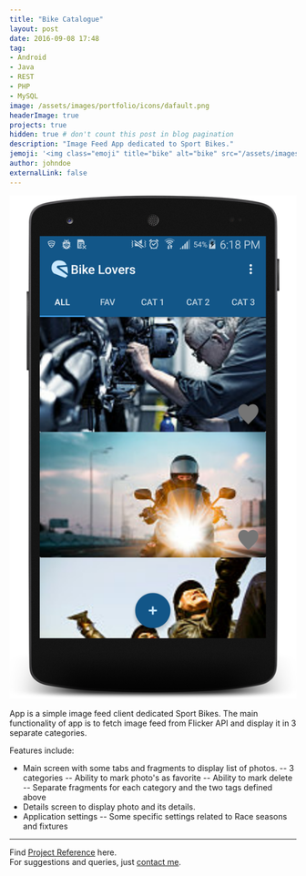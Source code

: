 ```yaml
---
title: "Bike Catalogue"
layout: post
date: 2016-09-08 17:48
tag: 
- Android
- Java
- REST
- PHP
- MySQL
image: /assets/images/portfolio/icons/dafault.png
headerImage: true
projects: true
hidden: true # don't count this post in blog pagination
description: "Image Feed App dedicated to Sport Bikes."
jemoji: '<img class="emoji" title="bike" alt="bike" src="/assets/images/portfolio/icons/default.png" height="20" width="20" align="absmiddle">'
author: johndoe
externalLink: false
---
```


![Screenshot](/assets/images/portfolio/bike.png)

App is a simple image feed client dedicated Sport Bikes. The main functionality of app is to fetch image feed from Flicker API and display it in 3 separate categories.

Features include:

- Main screen with some tabs and fragments to display list of photos.
	-- 3 categories
	-- Ability to mark photo's as favorite
	-- Ability to mark delete
	-- Separate fragments for each category and the two tags defined above
- Details screen to display photo and its details.
- Application settings
	-- Some specific settings related to Race seasons and fixtures


---

Find [Project Reference](https://www.upwork.com/jobs/~018d17d9a86282d98a) here.<br />
For suggestions and queries, just [contact me](http://linkedin.com/in/xuhaibahmad).